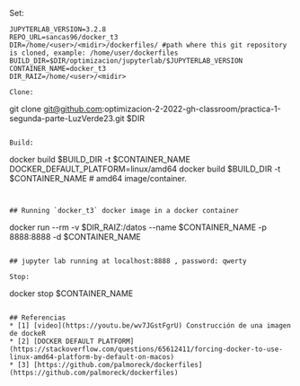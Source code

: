 Set:

```
JUPYTERLAB_VERSION=3.2.8
REPO_URL=sancas96/docker_t3
DIR=/home/<user>/<midir>/dockerfiles/ #path where this git repository is cloned, example: /home/user/dockerfiles
BUILD_DIR=$DIR/optimizacion/jupyterlab/$JUPYTERLAB_VERSION
CONTAINER_NAME=docker_t3
DIR_RAIZ=/home/<user>/<midir>

Clone:

```
git clone git@github.com:optimizacion-2-2022-gh-classroom/practica-1-segunda-parte-LuzVerde23.git $DIR
```

Build:

```
docker build $BUILD_DIR -t $CONTAINER_NAME
DOCKER_DEFAULT_PLATFORM=linux/amd64 docker build $BUILD_DIR -t $CONTAINER_NAME # amd64 image/container.
```


## Running `docker_t3` docker image in a docker container

```
docker run --rm -v $DIR_RAIZ:/datos --name $CONTAINER_NAME -p 8888:8888 -d $CONTAINER_NAME
```

## jupyter lab running at localhost:8888 , password: qwerty

Stop:

```
docker stop $CONTAINER_NAME
```

## Referencias
* [1] [video](https://youtu.be/wv7JGstFgrU) Construcción de una imagen de dockeR
* [2] [DOCKER DEFAULT PLATFORM](https://stackoverflow.com/questions/65612411/forcing-docker-to-use-linux-amd64-platform-by-default-on-macos)
* [3] [https://github.com/palmoreck/dockerfiles](https://github.com/palmoreck/dockerfiles)
